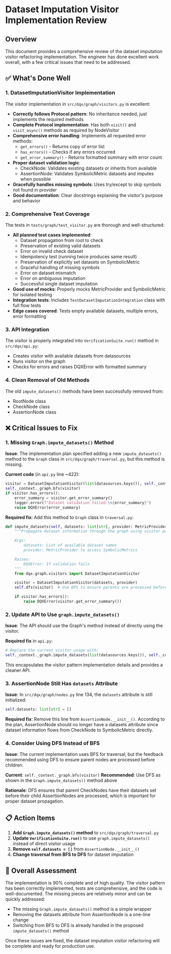 # Dataset Imputation Visitor Implementation Review

## Overview
This document provides a comprehensive review of the dataset imputation visitor refactoring implementation. The engineer has done excellent work overall, with a few critical issues that need to be addressed.

## ✅ What's Done Well

### 1. DatasetImputationVisitor Implementation
The visitor implementation in `src/dqx/graph/visitors.py` is excellent:

- **Correctly follows Protocol pattern**: No inheritance needed, just implements the required methods
- **Complete Protocol implementation**: Has both `visit()` and `visit_async()` methods as required by NodeVisitor
- **Comprehensive error handling**: Implements all requested error methods:
  - `get_errors()` - Returns copy of error list
  - `has_errors()` - Checks if any errors occurred
  - `get_error_summary()` - Returns formatted summary with error count
- **Proper dataset validation logic**:
  - CheckNode: Validates existing datasets or inherits from available
  - AssertionNode: Validates SymbolicMetric datasets and imputes when possible
- **Gracefully handles missing symbols**: Uses try/except to skip symbols not found in provider
- **Good documentation**: Clear docstrings explaining the visitor's purpose and behavior

### 2. Comprehensive Test Coverage
The tests in `tests/graph/test_visitor.py` are thorough and well-structured:

- **All planned test cases implemented**:
  - Dataset propagation from root to check
  - Preservation of existing valid datasets
  - Error on invalid check dataset
  - Idempotency test (running twice produces same result)
  - Preservation of explicitly set datasets on SymbolicMetric
  - Graceful handling of missing symbols
  - Error on dataset mismatch
  - Error on ambiguous imputation
  - Successful single dataset imputation
- **Good use of mocks**: Properly mocks MetricProvider and SymbolicMetric for isolated testing
- **Integration tests**: Includes `TestDatasetImputationIntegration` class with full flow tests
- **Edge cases covered**: Tests empty available datasets, multiple errors, error formatting

### 3. API Integration
The visitor is properly integrated into `VerificationSuite.run()` method in `src/dqx/api.py`:
- Creates visitor with available datasets from datasources
- Runs visitor on the graph
- Checks for errors and raises DQXError with formatted summary

### 4. Clean Removal of Old Methods
The old `impute_datasets()` methods have been successfully removed from:
- RootNode class
- CheckNode class
- AssertionNode class

## ❌ Critical Issues to Fix

### 1. Missing `Graph.impute_datasets()` Method
**Issue**: The implementation plan specified adding a new `impute_datasets()` method to the `Graph` class in `src/dqx/graph/traversal.py`, but this method is missing.

**Current code** (in `api.py` line ~422):
```python
visitor = DatasetImputationVisitor(list(datasources.keys()), self._context.provider)
self._context._graph.bfs(visitor)
if visitor.has_errors():
    error_summary = visitor.get_error_summary()
    logger.error(f"Dataset validation failed:\n{error_summary}")
    raise DQXError(error_summary)
```

**Required fix**: Add this method to `Graph` class in `traversal.py`:
```python
def impute_datasets(self, datasets: list[str], provider: MetricProvider) -> None:
    """Propagate dataset information through the graph using visitor pattern.

    Args:
        datasets: List of available dataset names
        provider: MetricProvider to access SymbolicMetrics

    Raises:
        DQXError: If validation fails
    """
    from dqx.graph.visitors import DatasetImputationVisitor

    visitor = DatasetImputationVisitor(datasets, provider)
    self.dfs(visitor)  # Use DFS to ensure parents are processed before children

    if visitor.has_errors():
        raise DQXError(visitor.get_error_summary())
```

### 2. Update API to Use `graph.impute_datasets()`
**Issue**: The API should use the Graph's method instead of directly using the visitor.

**Required fix** in `api.py`:
```python
# Replace the current visitor usage with:
self._context._graph.impute_datasets(list(datasources.keys()), self._context.provider)
```

This encapsulates the visitor pattern implementation details and provides a cleaner API.

### 3. AssertionNode Still Has `datasets` Attribute
**Issue**: In `src/dqx/graph/nodes.py` line 134, the `datasets` attribute is still initialized:
```python
self.datasets: list[str] = []
```

**Required fix**: Remove this line from `AssertionNode.__init__()`. According to the plan, AssertionNode should no longer have a datasets attribute since dataset information flows from CheckNode to SymbolicMetric directly.

### 4. Consider Using DFS Instead of BFS
**Issue**: The current implementation uses BFS for traversal, but the feedback recommended using DFS to ensure parent nodes are processed before children.

**Current**: `self._context._graph.bfs(visitor)`
**Recommended**: Use DFS as shown in the `Graph.impute_datasets()` method above

**Rationale**: DFS ensures that parent CheckNodes have their datasets set before their child AssertionNodes are processed, which is important for proper dataset propagation.

## 📋 Action Items

1. **Add `Graph.impute_datasets()` method** to `src/dqx/graph/traversal.py`
2. **Update `VerificationSuite.run()`** to use `graph.impute_datasets()` instead of direct visitor usage
3. **Remove `self.datasets = []`** from `AssertionNode.__init__()`
4. **Change traversal from BFS to DFS** for dataset imputation

## 🎯 Overall Assessment

The implementation is 90% complete and of high quality. The visitor pattern has been correctly implemented, tests are comprehensive, and the code is well-documented. The missing pieces are relatively minor and can be quickly addressed:

- The missing `Graph.impute_datasets()` method is a simple wrapper
- Removing the datasets attribute from AssertionNode is a one-line change
- Switching from BFS to DFS is already handled in the proposed `impute_datasets()` method

Once these issues are fixed, the dataset imputation visitor refactoring will be complete and ready for production use.
